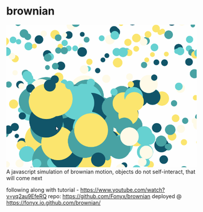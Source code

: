 # brownian
![Screenshot](https://github.com/Fonyx/brownian/blob/main/screencap.gif?raw=true "brownian motion")
A javascript simulation of brownian motion, objects do not self-interact, that will come next  

following along with tutorial - https://www.youtube.com/watch?v=yq2au9EfeRQ
repo: https://github.com/Fonyx/brownian
deployed @ https://fonyx.io.github.com/brownian/